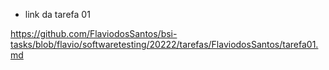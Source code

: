 - link da tarefa 01

<https://github.com/FlaviodosSantos/bsi-tasks/blob/flavio/softwaretesting/20222/tarefas/FlaviodosSantos/tarefa01.md>
